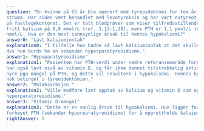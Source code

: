 ```yaml
---
question: "En kvinne på 55 år ble operert med tyreoidektomi for fem år siden på grunn av hypertyreose og stort
struma. Har siden vært behandlet med levotyroksin og har vært eutyreot. Hun kommer nå til årskontroll
på fastlegekontoret. Det er tatt blodprøver som viser tilfredsstillende tyreoideaprøver. Imidlertid har hun
fritt kalsium på 0,8 mmol/L (ref. 1,13-1,28), mens PTH er 1,1 pmol/L (ref. 2,0-6,8) og vitamin D er 45
nmol/L. Hva er den mest sannsynlige årsak til hennes hypokalsemi?"
answer0: "Lavt kalsiuminntak"
explanation0: "I tilfelle hun hadde så lavt kalsiuminntak at det skulle gi hypokalsemi, burde PTH være forhøyet,
dvs hun burde ha en sekundær hyperparatyreoidisme."
answer1: "Hypoparatyreoidisme"
explanation1: "Pasienten har PTH-verdi under nedre referanseområde forenlig med hypoparatyreoidisme. Hun
har også lavt nivå av vitamin D, og får ikke dannet tilstrekkelig aktivt vitamin D (1,25 vitamin D) i
nyre pga mangel på PTH, og dette vil resultere i hypokalsemi. Hennes hypoparatyreodisme er
nok betinget i tyreoidektomien."
answer2: "Malabsorbsjon "
explanation2: "Ville medføre lavt opptak av kalsium og vitamin D som også ville gi en sekundær
hyperparatyreoidisme."
answer3: "Vitamin D-mangel"
explanation3: "Dette er en vanlig årsak til hypokalsemi. Hun ligger for lavt i vitamin D og ville normalt hatt noe
forhøyet PTH (sekundær hyperparatyreoidisme) for å opprettholde kalsiumnivået."
rightAnswer: 1
---
```



